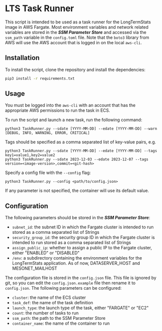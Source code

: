 # LTS Task Runner

This script is intended to be used as a task runner for the LongTermStats image in AWS Fargate.
Most environment variables and network related variables are stored in the _***SSM Parameter Store***_ and accessed via the ```ssm_path``` 
variable in the ```config.toml``` file. Note that the ```boto3``` library from AWS will use the AWS account that is logged in on the local ```aws-cli```.

## Installation
To install the script, clone the repository and install the dependencies:
```bash
pip3 install -r requirements.txt
```

## Usage
You must be logged into the ```aws-cli``` with an account that has the appropriate AWS permissions to run the task in ECS.

To run the script and launch a new task, run the following command:
```shell
python3 TaskRunner.py --sdate [YYYY-MM-DD] --edate [YYYY-MM-DD] --warn [DEBUG, INFO, WARNING, ERROR, CRITICAL]
```
Tags should be specified as a comma separated list of key-value pairs, e.g. 
```shell
python3 TaskRunner.py --sdate [YYYY-MM-DD] --edate [YYYY-MM-DD] --tags key1=value1,key2=value2
python3 TaskRunner.py --sdate 2023-12-03 --edate 2023-12-07 --tags version=<image-version>,commit=<git-hash>
```
Specify a config file with the ```--config``` flag:
```shell
python3 TaskRunner.py --config <path/to/config.json>
```



If any parameter is not specified, the container will use its default value.

## Configuration
The following parameters should be stored in the _***SSM Parameter Store***_:
- ```subnet_id```: the subnet ID in which the Fargate cluster is intended to run stored as a comma separated list of Strings
- ```security_group_id```: the security group ID in which the Fargate cluster is intended to run stored as a comma separated list of Strings
- ```assign_public_ip```: whether to assign a public IP to the Fargate cluster, either "ENABLED" or "DISABLED"
- ```/env```: a subdirectory containing the environment variables for the LongTermStats application. As of now, DATASERVER_HOST and MESONET_MAILHOST

The configuration file is stored in the ```config.json``` file. This file is ignored by git, so you can edit the ```config.json.example``` file then rename it to ```config.json```.
The following parameters can be configured:
- ```cluster```: the name of the ECS cluster
- ```task_def```: the name of the task definition
- ```launch_type```: the launch type of the task, either "FARGATE" or "EC2"
- ```count```: the number of tasks to run
- ```ssm_path```: the path to the SSM Parameter Store
- ```container_name```: the name of the container to run